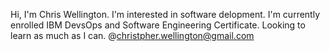 Hi, I'm Chris Wellington. 
I'm interested in software delopment.
I'm currently enrolled IBM DevsOps and Software Engineering Certificate.
Looking to learn as much as I can.
@christpher.wellington@gmail.com
